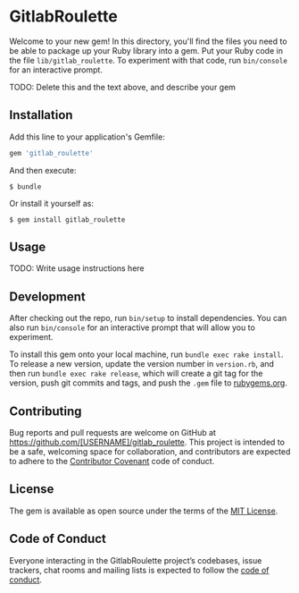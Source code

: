 # GitlabRoulette

Welcome to your new gem! In this directory, you'll find the files you need to be able to package up your Ruby library into a gem. Put your Ruby code in the file `lib/gitlab_roulette`. To experiment with that code, run `bin/console` for an interactive prompt.

TODO: Delete this and the text above, and describe your gem

## Installation

Add this line to your application's Gemfile:

```ruby
gem 'gitlab_roulette'
```

And then execute:

    $ bundle

Or install it yourself as:

    $ gem install gitlab_roulette

## Usage

TODO: Write usage instructions here

## Development

After checking out the repo, run `bin/setup` to install dependencies. You can also run `bin/console` for an interactive prompt that will allow you to experiment.

To install this gem onto your local machine, run `bundle exec rake install`. To release a new version, update the version number in `version.rb`, and then run `bundle exec rake release`, which will create a git tag for the version, push git commits and tags, and push the `.gem` file to [rubygems.org](https://rubygems.org).

## Contributing

Bug reports and pull requests are welcome on GitHub at https://github.com/[USERNAME]/gitlab_roulette. This project is intended to be a safe, welcoming space for collaboration, and contributors are expected to adhere to the [Contributor Covenant](http://contributor-covenant.org) code of conduct.

## License

The gem is available as open source under the terms of the [MIT License](https://opensource.org/licenses/MIT).

## Code of Conduct

Everyone interacting in the GitlabRoulette project’s codebases, issue trackers, chat rooms and mailing lists is expected to follow the [code of conduct](https://github.com/[USERNAME]/gitlab_roulette/blob/master/CODE_OF_CONDUCT.md).
